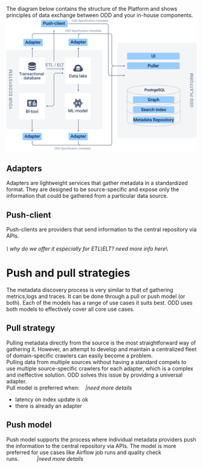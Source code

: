 
The diagram below contains the structure of the Platform and shows principles of data exchange between ODD and your in-house components.\
![](.gitbook/img/architecture.svg) 

## Adapters
Adapters are lightweight services that gather metadata in a standardized format. They are designed to be source-specific and expose only the information that could be gathered from a particular data source.

## Push-client
Push-clients are providers that send information to the central repository via APIs. \
\
*\\ why do we offer it especially for ETL\ELT?* *need more info here*\

# Push and pull strategies
The metadata discovery process is very similar to that of gathering metrics,logs and traces. It can be done through a pull or push model (or both). Each of the models has a range of use cases it suits best. ODD uses both models to effectively cover all core use cases.
## Pull strategy
Pulling metadata directly from the source is the most straightforward way of gathering it. However, an attempt to develop and maintain a centralized fleet of domain-specific crawlers can easily become a problem. \
Pulling data from multiple sources without having a standard compels to use multiple source-specific crawlers for each adapter, which is a complex and ineffective solution. ODD solves this issue by providing a universal adapter.\
Pull model is preferred when:    *|need more details*
* latency on index update is ok
* there is already an adapter

## Push model
Push model supports the process where individual metadata providers push the information to the central repository via APIs. The model is more preferred for use cases like Airflow job runs and quality check runs.            *|need more details*


<!---
<img src=".gitbook/img/architecturex4.jpg" alt="drawing" width="1000"/> 
-->

